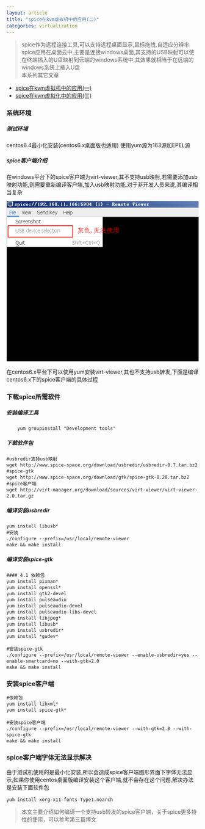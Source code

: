 ```yaml
---
layout: article
title: "spice在kvm虚拟机中的应用(二)"
categories: virtualization
---
```


> spice作为远程连接工具,可以支持远程桌面显示,鼠标拖拽,自适应分辨率  
spice应用在桌面云中,主要是连接windows桌面,其支持的USB映射可以使在终端插入的U盘映射到云端的windows系统中,其效果就相当于在远端的windows系统上插入U盘    
本系列其它文章  
- [spice在kvm虚拟机中的应用(一)](http://www.isjian.com/virtualization/spice-kvm-usbredir-qxl-1/)   
- [spice在kvm虚拟化中的应用(三)](http://www.isjian.com/virtualization/spice-kvm-usbredir-qxl-3/)  

### 系统环境

##### 测试环境  
centos6.4最小化安装(centos6.x桌面版也适用)
使用yum源为163源加EPEL源

##### spice客户端介绍  
在windows平台下的spice客户端为virt-viewer,其不支持usb映射,若需要添加usb映射功能,则需要重新编译客户端,加入usb映射功能,对于非开发人员来说,其编译相当复杂

![spice-2-1](/images/virtualization/spice-kvm-usbredir-qxl-2/spice-qxl-2.png)

在centos6.x平台下可以使用yum安装virt-viewer,其也不支持usb转发,下面是编译centos6.x下的spice客户端的具体过程

### 下载spice所需软件

##### 安装编译工具

``` shell
    yum groupinstall "Development tools"
```

##### 下载软件包

``` shell
#usbredir支持usb映射
wget http://www.spice-space.org/download/usbredir/usbredir-0.7.tar.bz2
#spice-gtk
wget http://www.spice-space.org/download/gtk/spice-gtk-0.28.tar.bz2
#spice客户端
wget http://virt-manager.org/download/sources/virt-viewer/virt-viewer-2.0.tar.gz
```

##### 编译安装usbredir

``` shell
yum install libusb*
#安装
./configure --prefix=/usr/local/remote-viewer
make && make install
```

##### 编译安装spice-gtk

``` shell
#### 4.1 依赖包    
yum install pixman*
yum install openssl*
yum install gtk2-devel
yum install pulseaudio
yum install pulseaudio-devel
yum install pulseaudio-libs-devel
yum install libjpeg*
yum install libusb*
yum install usbredir*
yum install *gudev*

#安装spice-gtk
./configure --prefix=/usr/local/remote-viewer --enable-usbredir=yes --enable-smartcard=no --with-gtk=2.0
make && make install
```

### 安装spice客户端

``` shell
#依赖包
yum install libxml*
yum install spice-gtk*

#安装spice客户端
./configure --prefix=/usr/local/remote-viewer --with-gtk=2.0 --with-spice-gtk
make && make install
```

### spice客户端字体无法显示解决

由于测试机使用的是最小化安装,所以会造成spice客户端图形界面下字体无法显示,如果你使用centos桌面版编译安装这个客户端,就不会存在这个问题,解决办法是安装下面软件包

``` shell
yum install xorg-x11-fonts-Type1.noarch
```

> 本文主要介绍如何编译一个支持usb转发的spice客户端，关于spice更多特性的使用，可以参考第三篇博文